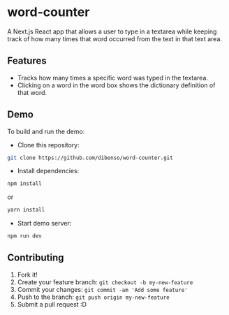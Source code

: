 # word-counter    
A Next.js React app that allows a user to type in a textarea while keeping track of how many times that word occurred from the text in that text area.    
## Features
* Tracks how many times a specific word was typed in the textarea.
* Clicking on a word in the word box shows the dictionary definition of that word.
## Demo     
To build and run the demo:      
* Clone this repository:
```sh
git clone https://github.com/dibenso/word-counter.git
```     
* Install dependencies:    
```sh
npm install
```
or    
```sh
yarn install
```
* Start demo server:
```sh
npm run dev
```
## Contributing

1. Fork it!
2. Create your feature branch: `git checkout -b my-new-feature`
3. Commit your changes: `git commit -am 'Add some feature'`
4. Push to the branch: `git push origin my-new-feature`
5. Submit a pull request :D